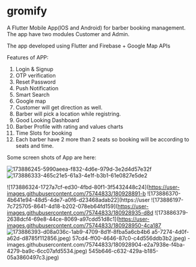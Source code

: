 # gromify

A Flutter Mobile App(IOS and Android) for barber booking management. The app have two modules Customer and Admin.

The app developed using Flutter and Firebase + Google Map APIs

Features of APP:

1. Login & Signup 
2. OTP verification
3. Reset Password
4. Push Notification
5. Smart Search
6. Google map 
7. Customer will get direction as well.
8. Barber will pick a location while registring.
9. Good Looking Dashboard
10. Barber Profile with rating and values charts
11. Time Slots for booking
12. Each barber have 2 more than 2 seats so booking will be according to seats and time. 

Some screen shots of App are here:


![173886245-5990aeea-f832-4d6e-979d-3e2d4d57e32f](https://user-images.githubusercontent.com/75744833/180928838-e632cf1f-a359-4e4c-916e-67bc953f5c88.jpeg)
![173886333-465c21e5-61a3-4e1f-b3b1-61e0827e5de2](https://user-images.githubusercontent.com/75744833/180928914-b6b4eb77-4717-4eac-aadf-8bbc2fee34f9.jpeg)

![173886324-1727a7cf-ed30-4fbd-80f1-3f5432448c24](https://user-images.githubusercontent.com/75744833/180928891-b
![173886370-4b641e94-48d5-4de7-a0f6-d23468adab22](https://user
![173886197-7c725705-8641-4d18-b202-078eb64fd159](https://user-images.githubusercontent.com/75744833/180928935-d8d
![173886379-2638dcf4-69e8-44ce-8069-a97cdd51d8c1](https://user-images.githubusercontent.com/75744833/180928950-4ca187
![173886393-d08a036c-1ab9-4709-8d1f-8fba5a6cb4b6](https://user-images.githubusercontent.com/75744833/180928960-744da549-29cb-4d49-a5db-dabe55b5234c.jpeg)
a5-7274-4d0f-a62d-d8785f112856.jpeg)
57cd4-ff00-4646-87c0-c4d556ddb3b2.jpeg)
-images.githubusercontent.com/75744833/180928904-e2a7938e-f4ba-4279-ba9c-6cc07afd5534.jpeg)
545b646-c632-429a-b185-05a3860497c3.jpeg)


